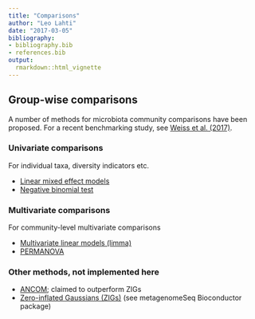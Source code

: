 ```yaml
---
title: "Comparisons"
author: "Leo Lahti"
date: "2017-03-05"
bibliography: 
- bibliography.bib
- references.bib
output: 
  rmarkdown::html_vignette
---
```

<!--
  %\VignetteEngine{knitr::rmarkdown}
  %\VignetteIndexEntry{microbiome tutorial - comparisons}
  %\usepackage[utf8]{inputenc}
  %\VignetteEncoding{UTF-8}  
-->


## Group-wise comparisons

A number of methods for microbiota community comparisons have been proposed. For a recent benchmarking study, see [Weiss et al. (2017)](http://doi.org/10.1186/s40168-017-0237-y).

### Univariate comparisons

For individual taxa, diversity indicators etc.

 * [Linear mixed effect models](Mixedmodels.Rmd) 
 * [Negative binomial test](Negativebinomial.md) 


### Multivariate comparisons

For community-level multivariate comparisons

 * [Multivariate linear models (limma)](limma.md)
 * [PERMANOVA](PERMANOVA.md)


### Other methods, not implemented here

 * [ANCOM](https://www.ncbi.nlm.nih.gov/pmc/articles/PMC4450248/); claimed to outperform ZIGs
 * [Zero-inflated Gaussians (ZIGs)](https://www.ncbi.nlm.nih.gov/pubmed/24076764/) (see metagenomeSeq Bioconductor package)
